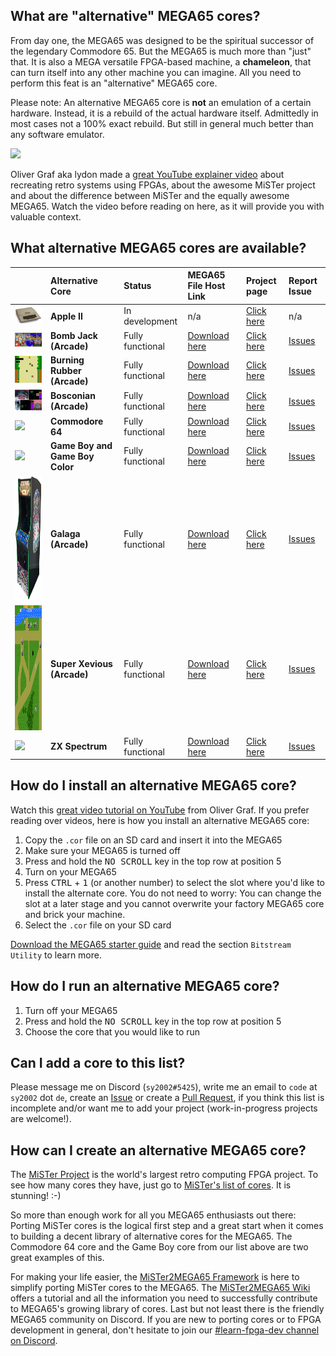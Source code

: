 ## What are "alternative" MEGA65 cores?

From day one, the MEGA65 was designed to be the spiritual successor of the legendary Commodore 65.
But the MEGA65 is much more than "just" that. It is also a MEGA versatile FPGA-based machine, a **chameleon**, that can turn itself into
any other machine you can imagine. All you need to perform this feat is an "alternative" MEGA65 core.

Please note: An alternative MEGA65 core is **not** an emulation of a certain hardware. Instead, it is a rebuild of the actual hardware itself.
Admittedly in most cases not a 100% exact rebuild. But still in general much better than any software emulator.

<img src="https://raw.githubusercontent.com/sy2002/m65cores/gh-pages/doc/retro.png">

Oliver Graf aka lydon made a [great YouTube explainer video](https://youtu.be/9Ib7z64z9N4) about recreating retro systems using FPGAs,
about the awesome MiSTer project and about the difference between MiSTer and the equally awesome MEGA65. Watch the video
before reading on here, as it will provide you with valuable context.

## What alternative MEGA65 cores are available?

|                                                                                                                         |Alternative Core                 |Status            |MEGA65 File Host Link                                                                |Project page                                                 |Report Issue
|:------------------------------------------------------------------------------------------------------------------------|:--------------------------------|:-----------------|:------------------------------------------------------------------------------------|:----------------------------------------------------------------|:-----------------------------------------------------------------
| <img src="https://raw.githubusercontent.com/sy2002/m65cores/gh-pages/doc/appleII.jpg" width="200">                      | **Apple II**                    | In development   | n/a                                                                                 | [Click here](https://github.com/lydon42/Apple-II_MEGA65)        | n/a
| <img src="https://raw.githubusercontent.com/sy2002/m65cores/gh-pages/doc/bombjack.jpg" width="200">                     | **Bomb Jack (Arcade)**          | Fully functional | [Download here](https://files.mega65.org?id=f3ddcbd5-a6c1-42cd-aa9c-db25dfd71c90)   | [Click here](https://github.com/sho3string/BombjackMEGA65)      | [Issues](https://github.com/sho3string/BombjackMEGA65/issues)
| <img src="https://raw.githubusercontent.com/sy2002/m65cores/gh-pages/doc/burningrubber.png" width="200">                | **Burning Rubber (Arcade)**     | Fully functional | [Download here](https://files.mega65.org?id=6a96f6de-2673-40c0-9304-5720fe8ce144)   | [Click here](https://github.com/sho3string/BurningRubberMEGA65) | [Issues](https://github.com/sho3string/BurningRubberMEGA65/issues)
| <img src="https://raw.githubusercontent.com/sy2002/m65cores/gh-pages/doc/bosconian.jpg" width="200">                    | **Bosconian (Arcade)**          | Fully functional | [Download here](https://files.mega65.org?id=96dd324b-d611-4252-bea4-0dbc4eb899ae)   | [Click here](https://github.com/sho3string/BosconianMEGA65)     | [Issues](https://github.com/sho3string/BosconianMEGA65/issues)
| <img src="https://raw.githubusercontent.com/MJoergen/C64MEGA65/master/doc/c64.jpg" width="200">                         | **Commodore 64**                | Fully functional | [Download here](https://files.mega65.org?id=896a012f-59e4-456c-b91f-7e989b958241)   | [Click here](https://github.com/MJoergen/C64MEGA65)             | [Issues](https://github.com/MJoergen/C64MEGA65/issues)
| <img src="https://raw.githubusercontent.com/sy2002/gbc4mega65/master/doc/gb-and-gbc.jpg" width="200">                   | **Game Boy and Game Boy Color** | Fully functional | [Download here](https://files.mega65.org?id=03b68172-d6ff-49f0-971e-15bea2c6ad9a)   | [Click here](https://github.com/sy2002/gbc4mega65/)             | [Issues](https://github.com/sy2002/gbc4mega65/issues)
| <img src="https://raw.githubusercontent.com/sy2002/m65cores/gh-pages/doc/galaga.jpg" height="200">                      | **Galaga (Arcade)**             | Fully functional | [Download here](https://files.mega65.org?id=8bc248e3-c29c-4ba8-b8c3-6018a995a9ea)   | [Click here](https://github.com/sho3string/GalagaMEGA65)        | [Issues](https://github.com/sho3string/GalagaMEGA65/issues)
| <img src="https://raw.githubusercontent.com/sy2002/m65cores/gh-pages/doc/xevious.png" height="200">                     | **Super Xevious (Arcade)**      | Fully functional | [Download here](https://files.mega65.org?id=d32474e9-6f30-48f8-bba3-167cad4bbc4f)   | [Click here](https://github.com/sho3string/XeviousMEGA65)       | [Issues](https://github.com/sho3string/XeviousMEGA65/issues)
| <img src="https://raw.githubusercontent.com/sy2002/zxuno4mega65/master/doc/wiki/assets/ZXSpectrum48k.jpg" width="200">  | **ZX Spectrum**                 | Fully functional | [Download here](https://files.mega65.org?id=bdaeb7e0-9fc8-4185-99de-104d01229f27)   | [Click here](https://github.com/sy2002/zxuno4mega65)            | [Issues](https://github.com/sy2002/zxuno4mega65/issues)

## How do I install an alternative MEGA65 core?

Watch this [great video tutorial on YouTube](https://youtu.be/6ZcUFY77o3A) from Oliver Graf.
If you prefer reading over videos, here is how you install an alternative MEGA65 core:

1. Copy the `.cor` file on an SD card and insert it into the MEGA65
2. Make sure your MEGA65 is turned off
3. Press and hold the <kbd>NO SCROLL</kbd> key in the top row at position 5
4. Turn on your MEGA65
5. Press <kbd>CTRL</kbd> + <kbd>1</kbd> (or another number) to select the slot where you'd like to install the alternate core.
   You do not need to worry: You can change the slot at a later stage and you cannot overwrite your factory MEGA65 core and brick your machine.
6. Select the `.cor` file on your SD card

[Download the MEGA65 starter guide](https://files.mega65.org/news/MEGA65-Starter-Guide.pdf) and read the section `Bitstream Utility` to learn more.

## How do I run an alternative MEGA65 core?

1. Turn off your MEGA65
2. Press and hold the <kbd>NO SCROLL</kbd> key in the top row at position 5
3. Choose the core that you would like to run

## Can I add a core to this list?

Please message me on Discord (`sy2002#5425`), write me an email to `code` at `sy2002` dot `de`,
create an [Issue](https://github.com/sy2002/m65cores/issues) or create a [Pull Request](https://github.com/sy2002/m65cores/pulls),
if you think this list is incomplete and/or want me to add your project (work-in-progress projects are welcome!).

## How can I create an alternative MEGA65 core?

The [MiSTer Project](https://github.com/MiSTer-devel/Wiki_MiSTer/wiki) is the world's largest retro computing FPGA project. To see how many cores
they have, just go to [MiSTer's list of cores](https://github.com/MiSTer-devel/Wiki_MiSTer/wiki/Cores). It is stunning! :-)

So more than enough work for all you MEGA65 enthusiasts out there: Porting MiSTer cores is the logical first step and a great start when it comes
to building a decent library of alternative cores for the MEGA65. The Commodore 64 core and the Game Boy core from our list above are two great
examples of this.

For making your life easier, the [MiSTer2MEGA65 Framework](https://github.com/sy2002/MiSTer2MEGA65) is here to simplify porting MiSTer cores to the MEGA65.
The [MiSTer2MEGA65 Wiki](https://github.com/sy2002/MiSTer2MEGA65/wiki) offers a tutorial and all the information you need to successfully contribute
to MEGA65's growing library of cores. Last but not least there is the friendly MEGA65 community on Discord. If you are new to porting cores or
to FPGA development in general, don't hesitate to join our [#learn-fpga-dev channel on Discord](https://discord.com/channels/719326990221574164/1057791653517209601).
